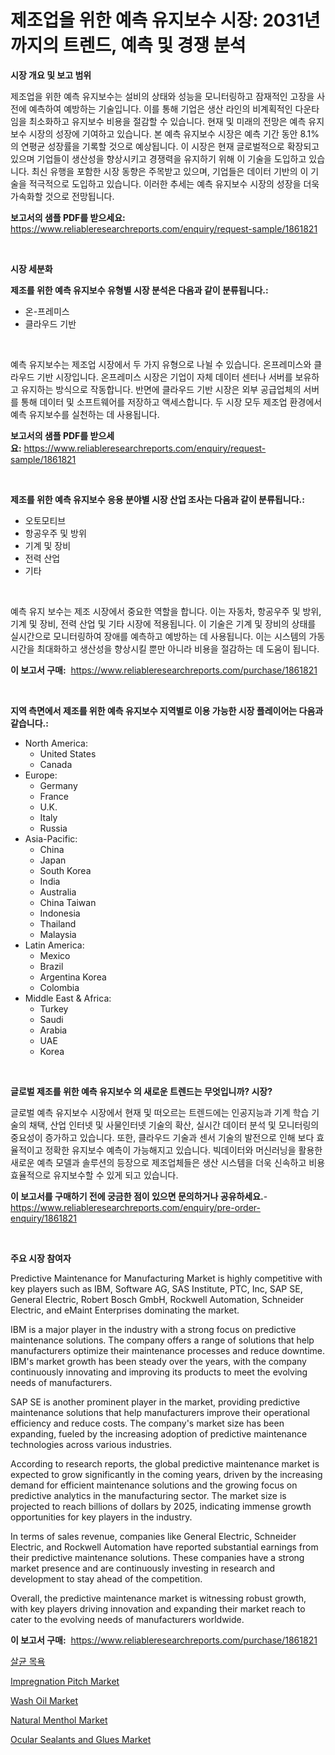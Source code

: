 <p><h1>제조업을 위한 예측 유지보수 시장: 2031년까지의 트렌드, 예측 및 경쟁 분석</h1></p><p><strong>시장 개요 및 보고 범위</strong></p>
<p><p>제조업을 위한 예측 유지보수는 설비의 상태와 성능을 모니터링하고 잠재적인 고장을 사전에 예측하여 예방하는 기술입니다. 이를 통해 기업은 생산 라인의 비계획적인 다운타임을 최소화하고 유지보수 비용을 절감할 수 있습니다. 현재 및 미래의 전망은 예측 유지보수 시장의 성장에 기여하고 있습니다. 본 예측 유지보수 시장은 예측 기간 동안 8.1%의 연평균 성장률을 기록할 것으로 예상됩니다. 이 시장은 현재 글로벌적으로 확장되고 있으며 기업들이 생산성을 향상시키고 경쟁력을 유지하기 위해 이 기술을 도입하고 있습니다. 최신 유행을 포함한 시장 동향은 주목받고 있으며, 기업들은 데이터 기반의 이 기술을 적극적으로 도입하고 있습니다. 이러한 추세는 예측 유지보수 시장의 성장을 더욱 가속화할 것으로 전망됩니다.</p></p>
<p><strong>보고서의 샘플 PDF를 받으세요:</strong> <a href="https://www.reliableresearchreports.com/enquiry/request-sample/1861821">https://www.reliableresearchreports.com/enquiry/request-sample/1861821</a></p>
<p>&nbsp;</p>
<p><strong>시장 세분화</strong></p>
<p><strong>제조를 위한 예측 유지보수 유형별 시장 분석은 다음과 같이 분류됩니다.:</strong></p>
<p><ul><li>온-프레미스</li><li>클라우드 기반</li></ul></p>
<p>&nbsp;</p>
<p><p>예측 유지보수는 제조업 시장에서 두 가지 유형으로 나뉠 수 있습니다. 온프레미스와 클라우드 기반 시장입니다. 온프레미스 시장은 기업이 자체 데이터 센터나 서버를 보유하고 유지하는 방식으로 작동합니다. 반면에 클라우드 기반 시장은 외부 공급업체의 서버를 통해 데이터 및 소프트웨어를 저장하고 액세스합니다. 두 시장 모두 제조업 환경에서 예측 유지보수를 실천하는 데 사용됩니다.</p></p>
<p><strong>보고서의 샘플 PDF를 받으세요:</strong>&nbsp;<a href="https://www.reliableresearchreports.com/enquiry/request-sample/1861821">https://www.reliableresearchreports.com/enquiry/request-sample/1861821</a></p>
<p>&nbsp;</p>
<p><strong> 제조를 위한 예측 유지보수 응용 분야별 시장 산업 조사는 다음과 같이 분류됩니다.:</strong></p>
<p><ul><li>오토모티브</li><li>항공우주 및 방위</li><li>기계 및 장비</li><li>전력 산업</li><li>기타</li></ul></p>
<p>&nbsp;</p>
<p><p>예측 유지 보수는 제조 시장에서 중요한 역할을 합니다. 이는 자동차, 항공우주 및 방위, 기계 및 장비, 전력 산업 및 기타 시장에 적용됩니다. 이 기술은 기계 및 장비의 상태를 실시간으로 모니터링하여 장애를 예측하고 예방하는 데 사용됩니다. 이는 시스템의 가동 시간을 최대화하고 생산성을 향상시킬 뿐만 아니라 비용을 절감하는 데 도움이 됩니다.</p></p>
<p><strong>이 보고서 구매:</strong>&nbsp; <a href="https://www.reliableresearchreports.com/purchase/1861821">https://www.reliableresearchreports.com/purchase/1861821</a></p>
<p>&nbsp;</p>
<p><strong>지역 측면에서 제조를 위한 예측 유지보수 지역별로 이용 가능한 시장 플레이어는 다음과 같습니다.:</strong></p>
<p><ul>
    <li>
        North America:
        <ul>
            <li>United States</li>
            <li>Canada</li>
        </ul>
    </li>
    <li>
        Europe:
        <ul>
            <li>Germany</li>
            <li>France</li>
            <li>U.K.</li>
            <li>Italy</li>
            <li>Russia</li>
        </ul>
    </li>
    <li>
        Asia-Pacific:
        <ul>
            <li>China</li>
            <li>Japan</li>
            <li>South Korea</li>
            <li>India</li>
            <li>Australia</li>
            <li>China Taiwan</li>
            <li>Indonesia</li>
            <li>Thailand</li>
            <li>Malaysia</li>
        </ul>
    </li>
    <li>
        Latin America:
        <ul>
            <li>Mexico</li>
            <li>Brazil</li>
            <li>Argentina Korea</li>
            <li>Colombia</li>
        </ul>
    </li>
    <li>
        Middle East & Africa:
        <ul>
            <li>Turkey</li>
            <li>Saudi</li>
            <li>Arabia</li>
            <li>UAE</li>
            <li>Korea</li>
        </ul>
    </li>
    </ul></p>
<p>&nbsp;</p>
<p><strong>글로벌 제조를 위한 예측 유지보수 의 새로운 트렌드는 무엇입니까? 시장?</strong></p>
<p><p>글로벌 예측 유지보수 시장에서 현재 및 떠오르는 트렌드에는 인공지능과 기계 학습 기술의 채택, 산업 인터넷 및 사물인터넷 기술의 확산, 실시간 데이터 분석 및 모니터링의 중요성이 증가하고 있습니다. 또한, 클라우드 기술과 센서 기술의 발전으로 인해 보다 효율적이고 정확한 유지보수 예측이 가능해지고 있습니다. 빅데이터와 머신러닝을 활용한 새로운 예측 모델과 솔루션의 등장으로 제조업체들은 생산 시스템을 더욱 신속하고 비용 효율적으로 유지보수할 수 있게 되고 있습니다.</p></p>
<p><strong>이 보고서를 구매하기 전에 궁금한 점이 있으면 문의하거나 공유하세요.</strong>- <a href="https://www.reliableresearchreports.com/enquiry/pre-order-enquiry/1861821">https://www.reliableresearchreports.com/enquiry/pre-order-enquiry/1861821</a></p>
<p>&nbsp;</p>
<p><strong>주요 시장 참여자</strong></p>
<p><p>Predictive Maintenance for Manufacturing Market is highly competitive with key players such as IBM, Software AG, SAS Institute, PTC, Inc, SAP SE, General Electric, Robert Bosch GmbH, Rockwell Automation, Schneider Electric, and eMaint Enterprises dominating the market. </p><p>IBM is a major player in the industry with a strong focus on predictive maintenance solutions. The company offers a range of solutions that help manufacturers optimize their maintenance processes and reduce downtime. IBM's market growth has been steady over the years, with the company continuously innovating and improving its products to meet the evolving needs of manufacturers.</p><p>SAP SE is another prominent player in the market, providing predictive maintenance solutions that help manufacturers improve their operational efficiency and reduce costs. The company's market size has been expanding, fueled by the increasing adoption of predictive maintenance technologies across various industries.</p><p>According to research reports, the global predictive maintenance market is expected to grow significantly in the coming years, driven by the increasing demand for efficient maintenance solutions and the growing focus on predictive analytics in the manufacturing sector. The market size is projected to reach billions of dollars by 2025, indicating immense growth opportunities for key players in the industry.</p><p>In terms of sales revenue, companies like General Electric, Schneider Electric, and Rockwell Automation have reported substantial earnings from their predictive maintenance solutions. These companies have a strong market presence and are continuously investing in research and development to stay ahead of the competition.</p><p>Overall, the predictive maintenance market is witnessing robust growth, with key players driving innovation and expanding their market reach to cater to the evolving needs of manufacturers worldwide.</p></p>
<p><strong>이 보고서 구매:</strong>&nbsp;&nbsp;<a href="https://www.reliableresearchreports.com/purchase/1861821">https://www.reliableresearchreports.com/purchase/1861821</a></p>
<p><p><a href="https://github.com/nuekbpymrrz5/Market-Research-Report-List-1/blob/main/6780466191480.md">살균 목욕</a></p><p><a href="https://github.com/castoriffic/Market-Research-Report-List-3/blob/main/impregnation-pitch-market.md">Impregnation Pitch Market</a></p><p><a href="https://github.com/yoshih12/Market-Research-Report-List-2/blob/main/wash-oil-market.md">Wash Oil Market</a></p><p><a href="https://view.publitas.com/reportprime-1/natural-menthol-market-size-focuses-on-market-dynamics-in-depth-analysis-and-future-projections-of-its-market-forecasted-for-period-from-2024-to-2031/">Natural Menthol Market</a></p><p><a href="https://sulfuric-clavicle-d39.notion.site/Ocular-Sealants-and-Glues-Market-Share-Market-New-Trends-Analysis-Report-By-Type-By-Application--e39a23d7afe24fb0a8c9e2ecc087a965">Ocular Sealants and Glues Market</a></p></p>
